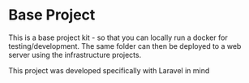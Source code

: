 # Base Project

This is a base project kit - so that you can locally run a docker for testing/development. The same folder can then be deployed to a web server using
the infrastructure projects.

This project was developed specifically with Laravel in mind